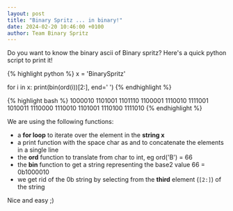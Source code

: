 ```yaml
---
layout: post
title: "Binary Spritz ... in binary!"
date: 2024-02-20 10:46:00 +0100
author: Team Binary Spritz
---
```


Do you want to know the binary ascii of Binary spritz? Here's a quick python script to print it!

{% highlight python %}
x = 'BinarySpritz'

for i in x:
    print(bin(ord(i))[2:], end=' ')
{% endhighlight %}

{% highlight bash %}
1000010 1101001 1101110 1100001 1110010 1111001 1010011 1110000 1110010 1101001 1110100 1111010
{% endhighlight %}

We are using the following functions:

- a **for loop** to iterate over the element in the **string x** 
- a print function with the space char as and to concatenate the elements in a single line
- the **ord** function to translate from char to int, eg ord('B') = 66
- the **bin** function to get a string representing the base2 value 66 = 0b1000010
- we get rid of the 0b string by selecting from the **third** element (`[2:]`) of the string
  
Nice and easy ;)
